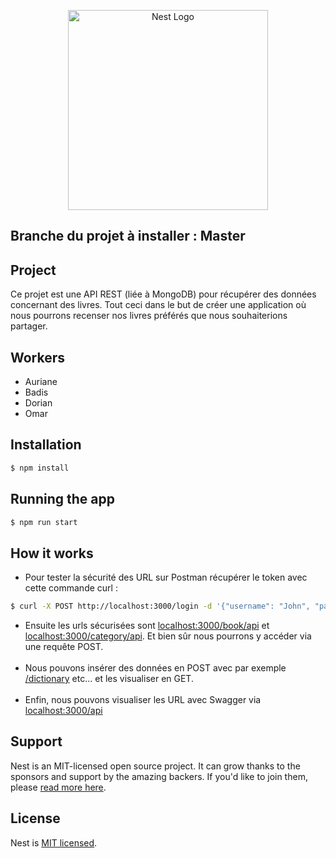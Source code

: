 <p align="center">
  <a href="http://nestjs.com/" target="blank"><img src="https://nestjs.com/img/logo_text.svg" width="320" alt="Nest Logo" /></a>
</p>

## Branche du projet à installer : <b>Master</b>
## Project
 Ce projet est une API REST (liée à MongoDB) pour récupérer des données concernant des livres. Tout ceci dans le but de créer une application où nous pourrons recenser nos livres préférés que nous souhaiterions partager. 
## Workers

- Auriane 
- Badis
- Dorian
- Omar
  
## Installation

```bash
$ npm install
```
## Running the app

```bash
$ npm run start
```
## How it works
- Pour tester la sécurité des URL sur Postman récupérer le token avec cette commande curl : 

```bash
$ curl -X POST http://localhost:3000/login -d '{"username": "John", "password": "John"}' -H "Content-Type: application/json"
```
- Ensuite les urls sécurisées sont <a href="http://localhost:3000/book/api" target="_blank">localhost:3000/book/api</a>  et <a href="http://localhost:3000/category/api" target="_blank">localhost:3000/category/api</a>. Et bien sûr nous pourrons y accéder via une requête POST.
<br><br>
- Nous pouvons insérer des données en POST avec par exemple <a href="http://localhost:3000/dictionary" target="_blank">/dictionary</a> etc... et les visualiser en GET.
<br><br>
- Enfin, nous pouvons visualiser les URL avec Swagger via <a href="http://localhost:3000/api" target="_blank">localhost:3000/api</a>
## Support

Nest is an MIT-licensed open source project. It can grow thanks to the sponsors and support by the amazing backers. If you'd like to join them, please [read more here](https://docs.nestjs.com/support).

## License

Nest is [MIT licensed](LICENSE).

